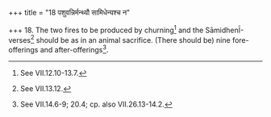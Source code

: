 +++
title = "18 पशुवन्निर्मन्थ्यौ सामिधेन्यश्च न"

+++
18. The two fires to be produced by churning[^1] and the SāmidhenĪ-verses[^2] should be as in an animal sacrifice. (There should be) nine fore-offerings and after-offerings[^3].  


[^1]: See VII.12.10-13.7.  

[^2]: See VII.13.12.  

[^3]: See VII.14.6-9; 20.4; cp. also VII.26.13-14.2.
